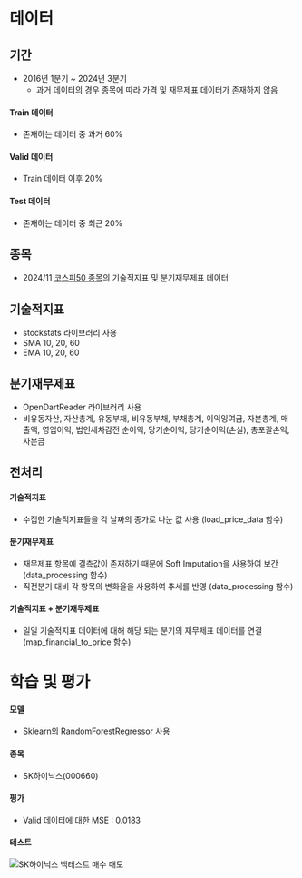 # 데이터
## 기간
- 2016년 1분기 ~ 2024년 3분기
  - 과거 데이터의 경우 종목에 따라 가격 및 재무제표 데이터가 존재하지 않음
#### Train 데이터
- 존재하는 데이터 중 과거 60%

#### Valid 데이터
- Train 데이터 이후 20%

#### Test 데이터
- 존재하는 데이터 중 최근 20%

## 종목
- 2024/11 [코스피50 종목](https://github.com/KimTaegwan03/KW_VIP_Financial_Statements_Analysis/blob/master/data/kospi_50.txt)의 기술적지표 및 분기재무제표 데이터

## 기술적지표
- stockstats 라이브러리 사용
- SMA 10, 20, 60
- EMA 10, 20, 60

## 분기재무제표
- OpenDartReader 라이브러리 사용
- 비유동자산, 자산총계, 유동부채, 비유동부채, 부채총계, 이익잉여금, 자본총계, 매출액, 영업이익, 법인세차감전 순이익, 당기순이익, 당기순이익(손실), 총포괄손익, 자본금

## 전처리
#### 기술적지표
- 수집한 기술적지표들을 각 날짜의 종가로 나눈 값 사용 (load_price_data 함수)

#### 분기재무제표
- 재무제표 항목에 결측값이 존재하기 때문에 Soft Imputation을 사용하여 보간 (data_processing 함수)
- 직전분기 대비 각 항목의 변화율을 사용하여 추세를 반영 (data_processing 함수)

#### 기술적지표 + 분기재무제표
- 일일 기술적지표 데이터에 대해 해당 되는 분기의 재무제표 데이터를 연결 (map_financial_to_price 함수)

# 학습 및 평가
#### 모델
- Sklearn의 RandomForestRegressor 사용

#### 종목
- SK하이닉스(000660)

#### 평가
- Valid 데이터에 대한 MSE : 0.0183

#### 테스트
![SK하이닉스 백테스트 매수 매도](https://github.com/user-attachments/assets/bdc884f3-ae42-47f1-a8bc-a79d117320e1)

